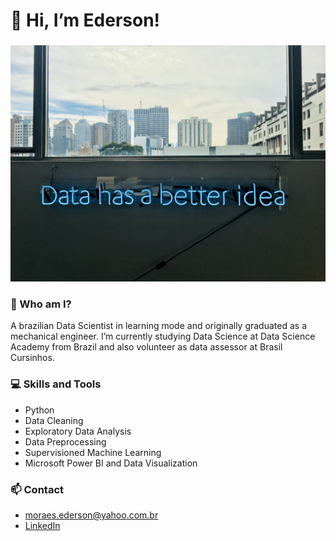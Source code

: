 # 👋 **Hi, I’m Ederson!**
###
![GitHub_Logo](data_has_better.jpg)

### 👀 Who am I?

A brazilian Data Scientist in learning mode and originally graduated as a mechanical engineer.
I’m currently studying Data Science at Data Science Academy from Brazil and also volunteer as data assessor at Brasil Cursinhos.

### 💻 Skills and Tools

- Python
- Data Cleaning
- Exploratory Data Analysis 
- Data Preprocessing
- Supervisioned Machine Learning
- Microsoft Power BI and Data Visualization

### 📫 Contact

- moraes.ederson@yahoo.com.br
- [LinkedIn](https://www.linkedin.com/in/ederson-moraes/)
